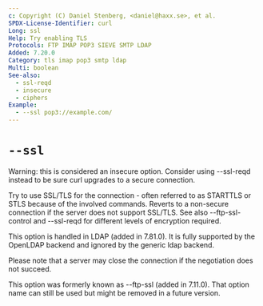 ```yaml
---
c: Copyright (C) Daniel Stenberg, <daniel@haxx.se>, et al.
SPDX-License-Identifier: curl
Long: ssl
Help: Try enabling TLS
Protocols: FTP IMAP POP3 SIEVE SMTP LDAP
Added: 7.20.0
Category: tls imap pop3 smtp ldap
Multi: boolean
See-also:
  - ssl-reqd
  - insecure
  - ciphers
Example:
  - --ssl pop3://example.com/
---
```


# `--ssl`

Warning: this is considered an insecure option. Consider using --ssl-reqd
instead to be sure curl upgrades to a secure connection.

Try to use SSL/TLS for the connection - often referred to as STARTTLS or STLS
because of the involved commands. Reverts to a non-secure connection if the
server does not support SSL/TLS. See also --ftp-ssl-control and --ssl-reqd for
different levels of encryption required.

This option is handled in LDAP (added in 7.81.0). It is fully supported by the
OpenLDAP backend and ignored by the generic ldap backend.

Please note that a server may close the connection if the negotiation does
not succeed.

This option was formerly known as --ftp-ssl (added in 7.11.0). That option
name can still be used but might be removed in a future version.
